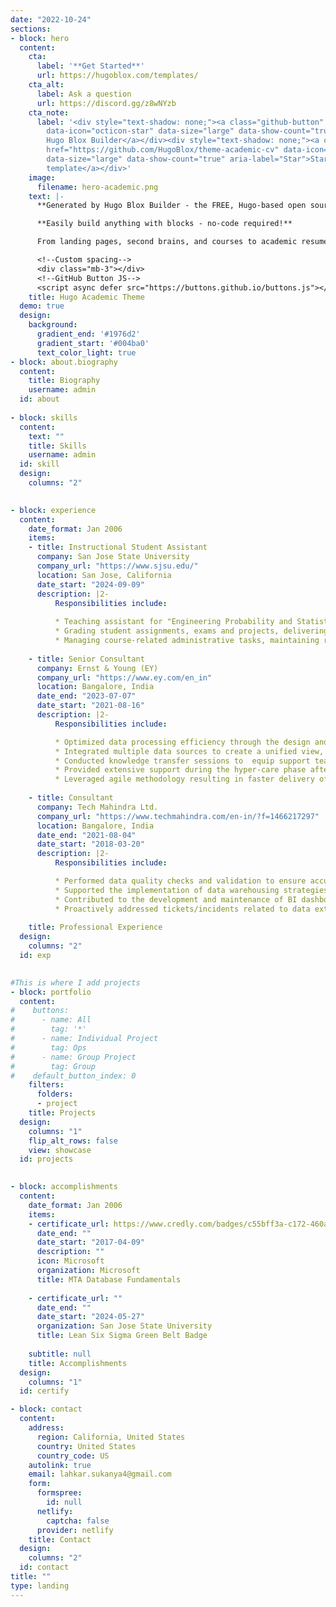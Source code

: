 ```yaml
---
date: "2022-10-24"
sections:
- block: hero
  content:
    cta:
      label: '**Get Started**'
      url: https://hugoblox.com/templates/
    cta_alt:
      label: Ask a question
      url: https://discord.gg/z8wNYzb
    cta_note:
      label: '<div style="text-shadow: none;"><a class="github-button" href="https://github.com/HugoBlox/hugo-blox-builder"
        data-icon="octicon-star" data-size="large" data-show-count="true" aria-label="Star">Star
        Hugo Blox Builder</a></div><div style="text-shadow: none;"><a class="github-button"
        href="https://github.com/HugoBlox/theme-academic-cv" data-icon="octicon-star"
        data-size="large" data-show-count="true" aria-label="Star">Star the Academic
        template</a></div>'
    image:
      filename: hero-academic.png
    text: |-
      **Generated by Hugo Blox Builder - the FREE, Hugo-based open source website builder trusted by 500,000+ sites.**

      **Easily build anything with blocks - no-code required!**

      From landing pages, second brains, and courses to academic resumés, conferences, and tech blogs.

      <!--Custom spacing-->
      <div class="mb-3"></div>
      <!--GitHub Button JS-->
      <script async defer src="https://buttons.github.io/buttons.js"></script>
    title: Hugo Academic Theme
  demo: true
  design:
    background:
      gradient_end: '#1976d2'
      gradient_start: '#004ba0'
      text_color_light: true
- block: about.biography
  content:
    title: Biography
    username: admin
  id: about
  
- block: skills
  content:
    text: ""
    title: Skills
    username: admin
  id: skill
  design:
    columns: "2"

    
- block: experience
  content:
    date_format: Jan 2006
    items:
    - title: Instructional Student Assistant
      company: San Jose State University
      company_url: "https://www.sjsu.edu/"
      location: San Jose, California
      date_start: "2024-09-09"
      description: |2-
          Responsibilities include:
          
          * Teaching assistant for "Engineering Probability and Statistics".
          * Grading student assignments, exams and projects, delivering feedback to aid in their academic development.
          * Managing course-related administrative tasks, maintaining records, supporting faculty research with data collection and literature reviews, and addressing student inquiries during office hours.
          
    - title: Senior Consultant
      company: Ernst & Young (EY)
      company_url: "https://www.ey.com/en_in"
      location: Bangalore, India
      date_end: "2023-07-07"
      date_start: "2021-08-16"
      description: |2-
          Responsibilities include:

          * Optimized data processing efficiency through the design and implementation of key SAP BI components and data flows.
          * Integrated multiple data sources to create a unified view, improving business operations and enhancing data integrity and reliability.
          * Conducted knowledge transfer sessions to  equip support teams with the necessary skills and insights. 
          * Provided extensive support during the hyper-care phase after successful GO-LIVE, ensuring a smooth transition.
          * Leveraged agile methodology resulting in faster delivery of BI solutions.
          
    - title: Consultant
      company: Tech Mahindra Ltd.
      company_url: "https://www.techmahindra.com/en-in/?f=1466217297"
      location: Bangalore, India
      date_end: "2021-08-04"
      date_start: "2018-03-20"
      description: |2-
          Responsibilities include:

          * Performed data quality checks and validation to ensure accurate data reporting for business intelligence solutions.
          * Supported the implementation of data warehousing strategies to optimize data storage and retrieval, streamlining data integration and accessibility.
          * Contributed to the development and maintenance of BI dashboards, enhancing data visibility.
          * Proactively addressed tickets/incidents related to data extractions, data load failures, and performance issues, mitigating risks and minimizing disruptions to business operations.
          
    title: Professional Experience
  design:
    columns: "2"
  id: exp
    

#This is where I add projects
- block: portfolio
  content:
#    buttons:
#      - name: All
#        tag: '*'
#      - name: Individual Project
#        tag: Ops
#      - name: Group Project
#        tag: Group
#    default_button_index: 0
    filters: 
      folders:
      - project
    title: Projects
  design:
    columns: "1"
    flip_alt_rows: false
    view: showcase
  id: projects

  
- block: accomplishments
  content:
    date_format: Jan 2006
    items:
    - certificate_url: https://www.credly.com/badges/c55bff3a-c172-460a-89d7-502e8951d3c1/public_url
      date_end: ""
      date_start: "2017-04-09"
      description: ""
      icon: Microsoft
      organization: Microsoft
      title: MTA Database Fundamentals
      
    - certificate_url: ""
      date_end: ""
      date_start: "2024-05-27"
      organization: San Jose State University
      title: Lean Six Sigma Green Belt Badge
   
    subtitle: null
    title: Accomplishments
  design:
    columns: "1"    
  id: certify

- block: contact
  content:
    address:
      region: California, United States
      country: United States
      country_code: US
    autolink: true
    email: lahkar.sukanya4@gmail.com
    form:
      formspree:
        id: null
      netlify:
        captcha: false
      provider: netlify
    title: Contact
  design:
    columns: "2"
  id: contact
title: ""
type: landing
---
```

